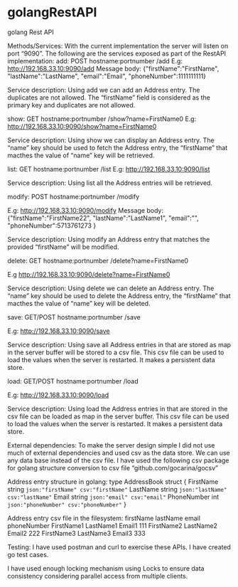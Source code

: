 # golangRestAPI
golang Rest API

Methods/Services:
With the current implementation the server will listen on port “9090”.
The following are the services exposed as part of the RestAPI implementation:
add: 
POST hostname:portnumber /add
E.g:
http://192.168.33.10:9090/add
Message body:
{"firstName":"FirstName",
"lastName":"LastName",
"email":"Email",
"phoneNumber":1111111111}

Service description:
Using add we can add an Address entry. The duplicates are not allowed. The “firstName” field is considered as the primary key and duplicates are not allowed.

show:
GET hostname:portnumber /show?name=FirstName0
E.g:
http://192.168.33.10:9090/show?name=FirstName0

Service description:
Using  show we can display an Address entry.  The “name” key should be used to fetch the Address entry, the “firstName” that macthes the value of “name” key will be retrieved.

list:
GET hostname:portnumber /list
E.g:
http://192.168.33.10:9090/list

Service description:
Using  list all the Address entries will be retrieved. 

modify:
POST hostname:portnumber /modify

E.g:
http://192.168.33.10:9090/modify
Message body:
{"firstName":"FirstName22",
"lastName":"LastName1",
"email":"",
"phoneNumber":5713761273
}

Service description:
Using  modify an Address entry that matches the provided “firstName” will be modified.

delete:
GET hostname:portnumber /delete?name=FirstName0

E.g
http://192.168.33.10:9090/delete?name=FirstName0

Service description:
Using  delete we can delete an Address entry.  The “name” key should be used to delete the Address entry, the “firstName” that macthes the value of “name” key will be deleted.

save:
GET/POST hostname:portnumber /save

E.g:
http://192.168.33.10:9090/save

Service description:
Using  save all Address entries in that are stored as map in the server buffer will be stored to a csv file. This csv file can be used to load the values when the server is restarted. It makes a persistent data store.

load:
GET/POST hostname:portnumber /load

E.g:
http://192.168.33.10:9090/load

Service description:
Using  load the Address entries in that are stored in the csv file can be loaded as map in the server buffer. This csv file can be used to load the values when the server is restarted. It makes a persistent data store.

External dependencies:
To make the server design simple I did not use much of external dependencies and used csv as the data store. We can use any data base instead of the csv file.
I have used the following csv package for golang structure conversion to csv file
“github.com/gocarina/gocsv”

Address entry structure in golang:
type AddressBook struct {
    FirstName   string `json:"firstName" csv:"firstName"`
    LastName    string `json:"lastName" csv:"lastName"`
    Email       string `json:"email" csv:"email"`
    PhoneNumber int    `json:"phoneNumber" csv:"phoneNumber"`
}



Address entry csv file in the filesystem:
firstName	lastName	email	phoneNumber
FirstName1	LastName1	Email1	111
FirstName2	LastName2	Email2	222
FirstName3	LastName3	Email3	333

Testing:
I have used postman and curl to exercise these APIs. I have created go test cases.

I have used enough locking mechanism using Locks to ensure data consistency considering parallel access from multiple clients.


